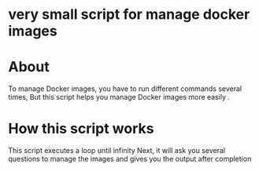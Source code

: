 # very small script for manage docker images 


# About 

To manage Docker images, you have to run different commands several times,
But this script helps you manage Docker images more easily .

# How this script works

This script executes a loop until infinity
Next, it will ask you several questions to manage the images
and gives you the output after completion